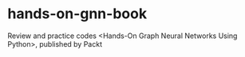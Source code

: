 # hands-on-gnn-book
Review and practice codes &lt;Hands-On Graph Neural Networks Using Python>, published by Packt
